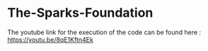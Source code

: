 # The-Sparks-Foundation

The youtube link for the execution of the code can be found here : https://youtu.be/8qE1Kftn4Ek
